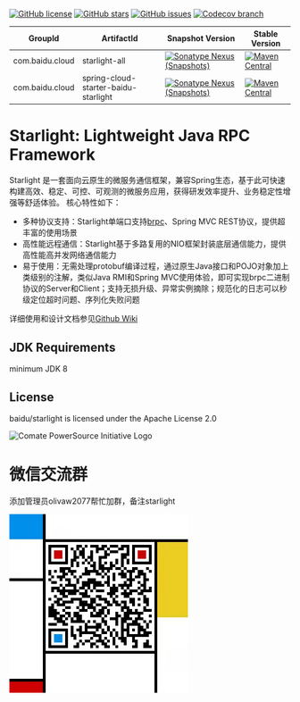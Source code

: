 [![GitHub license](https://img.shields.io/github/license/baidu/starlight?style=social)](https://github.com/baidu/starlight/blob/main/LICENSE)
[![GitHub stars](https://img.shields.io/github/stars/baidu/starlight?style=social)](https://github.com/baidu/starlight/stargazers)
[![GitHub issues](https://img.shields.io/github/issues/baidu/starlight?style=social)](https://github.com/baidu/starlight/issues)
[![Codecov branch](https://img.shields.io/codecov/c/gh/baidu/starlight/main?style=social)](https://codecov.io/gh/baidu/starlight)

| GroupId       | ArtifactId                           | Snapshot Version                                                                                                                                                                                                                                                                       | Stable Version                                                                                                                                                                                                     |
|---------------|--------------------------------------|----------------------------------------------------------------------------------------------------------------------------------------------------------------------------------------------------------------------------------------------------------------------------------------|--------------------------------------------------------------------------------------------------------------------------------------------------------------------------------------------------------------------|
|com.baidu.cloud| starlight-all                        | [![Sonatype Nexus (Snapshots)](https://img.shields.io/nexus/s/com.baidu.cloud/starlight-all?server=https%3A%2F%2Foss.sonatype.org&style=social)](https://oss.sonatype.org/content/repositories/snapshots/com/baidu/cloud/starlight-all/)                                               | [![Maven Central](https://img.shields.io/maven-central/v/com.baidu.cloud/starlight-all?style=social)](https://repo.maven.apache.org/maven2/com/baidu/cloud/starlight-all/)                                               |
|com.baidu.cloud| spring-cloud-starter-baidu-starlight | [![Sonatype Nexus (Snapshots)](https://img.shields.io/nexus/s/com.baidu.cloud/spring-cloud-starter-baidu-starlight?server=https%3A%2F%2Foss.sonatype.org&style=social)](https://oss.sonatype.org/content/repositories/snapshots/com/baidu/cloud/spring-cloud-starter-baidu-starlight/) | [![Maven Central](https://img.shields.io/maven-central/v/com.baidu.cloud/spring-cloud-starter-baidu-starlight?style=social)](https://repo.maven.apache.org/maven2/com/baidu/cloud/spring-cloud-starter-baidu-starlight/) |

# Starlight: Lightweight Java RPC Framework
Starlight 是一套面向云原生的微服务通信框架，兼容Spring生态，基于此可快速构建高效、稳定、可控、可观测的微服务应用，获得研发效率提升、业务稳定性增强等舒适体验。
核心特性如下：
* 多种协议支持：Starlight单端口支持[brpc](https://github.com/apache/incubator-brpc)、Spring MVC REST协议，提供超丰富的使用场景
* 高性能远程通信：Starlight基于多路复用的NIO框架封装底层通信能力，提供高性能高并发网络通信能力
* 易于使用：无需处理protobuf编译过程，通过原生Java接口和POJO对象加上类级别的注解，类似Java RMI和Spring MVC使用体验，即可实现brpc二进制协议的Server和Client；支持无损升级、异常实例摘除；规范化的日志可以秒级定位超时问题、序列化失败问题

详细使用和设计文档参见[Github Wiki](https://github.com/baidu/starlight/wiki)

## JDK Requirements
minimum JDK 8

## License
baidu/starlight is licensed under the Apache License 2.0

![Comate PowerSource Initiative Logo](https://comate.baidu.com/images/powersource/powersource-dark-en-5.png)

# 微信交流群
添加管理员olivaw2077帮忙加群，备注starlight

<img src="./resources/qrcode.jpeg" width="320" />
